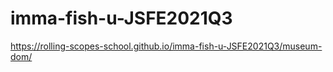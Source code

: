 # imma-fish-u-JSFE2021Q3
https://rolling-scopes-school.github.io/imma-fish-u-JSFE2021Q3/museum-dom/
